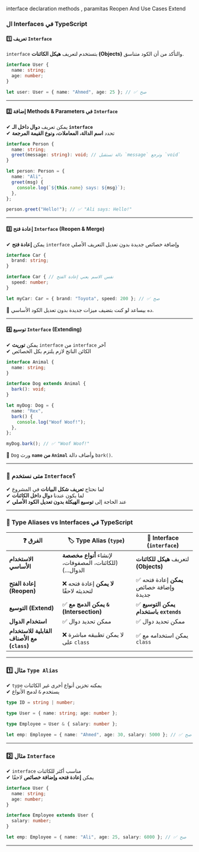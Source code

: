 
interface declaration
methods ,   paramitas
Reopen And Use Cases
Extend

### ال **Interfaces في TypeScript**

#### 1️⃣ **تعريف `Interface`**

`interface` بتستخدم لتعريف **هيكل الكائنات (Objects)** والتأكد من أن الكود متناسق.

```typescript
interface User {
  name: string;
  age: number;
}

let user: User = { name: "Ahmed", age: 25 }; // ✅ صح
```

---

#### 2️⃣ **إضافة Methods & Parameters في `Interface`**

✔ يمكن تعريف **دوال داخل الـ `interface`**  
✔ تحدد **اسم الدالة، المعاملات، ونوع القيمة المرجعة**

```typescript
interface Person {
  name: string;
  greet(message: string): void; // دالة تستقبل `message` وترجع `void`
}

let person: Person = {
  name: "Ali",
  greet(msg) {
    console.log(`${this.name} says: ${msg}`);
  },
};

person.greet("Hello!"); // ✅ "Ali says: Hello!"
```

---

#### 3️⃣ **إعادة فتح `Interface` (Reopen & Merge)**

✔ يمكن **إعادة فتح** `interface` وإضافة خصائص جديدة بدون تعديل التعريف الأصلي

```typescript
interface Car {
  brand: string;
}

interface Car { // نفس الاسم يعني إعادة الفتح
  speed: number;
}

let myCar: Car = { brand: "Toyota", speed: 200 }; // ✅ صح
```

🔹 ده بيساعد لو كنت بتضيف ميزات جديدة بدون تعديل الكود الأساسي.

---

#### 4️⃣ **توسيع `Interface` (Extending)**

✔ يمكن **توريث** `interface` من `interface` آخر  
✔ الكائن الناتج لازم يلتزم بكل الخصائص

```typescript
interface Animal {
  name: string;
}

interface Dog extends Animal {
  bark(): void;
}

let myDog: Dog = {
  name: "Rex",
  bark() {
    console.log("Woof Woof!");
  },
};

myDog.bark(); // ✅ "Woof Woof!"
```

🔹 `Dog` ورث **`name` من `Animal`** وأضاف دالة `bark()`.

---

### 🎯 **متى نستخدم `Interface`؟**

✔ لما نحتاج **تعريف شكل البيانات** في المشروع  
✔ لما يكون عندنا **دوال داخل الكائنات**  
✔ عند الحاجة إلى **توسيع الهيكلة بدون تعديل الكود الأصلي**

---
### 📌 **Type Aliases vs Interfaces في TypeScript**

|❓ **الفرق**|🏷 **Type Alias (`type`)**|📄 **Interface (`interface`)**|
|---|---|---|
|**الاستخدام الأساسي**|لإنشاء **أنواع مخصصة** (للكائنات، المصفوفات، الدوال...)|لتعريف **هيكل للكائنات (Objects)**|
|**إعادة الفتح (Reopen)**|❌ **لا يمكن** إعادة فتحه لتحديثه لاحقًا|✅ **يمكن** إعادة فتحه وإضافة خصائص جديدة|
|**التوسيع (Extend)**|✅ **يمكن الدمج مع `&` (Intersection)**|✅ **يمكن التوسيع باستخدام `extends`**|
|**استخدام الدوال**|✅ ممكن تحديد دوال|✅ ممكن تحديد دوال|
|**القابلية للاستخدام مع الأصناف (`class`)**|❌ لا يمكن تطبيقه مباشرة على `class`|✅ يمكن استخدامه مع `class`|

---

### 1️⃣ **مثال `Type Alias`**

✔ `type` يمكنه تخزين أنواع أخرى غير الكائنات  
✔ يستخدم `&` لدمج الأنواع

```typescript
type ID = string | number;

type User = { name: string; age: number };

type Employee = User & { salary: number };

let emp: Employee = { name: "Ahmed", age: 30, salary: 5000 }; // ✅ صح
```

---

### 2️⃣ **مثال `Interface`**

✔ `interface` مناسب أكثر للكائنات  
✔ يمكن **إعادة فتحه وإضافة خصائص** لاحقًا

```typescript
interface User {
  name: string;
  age: number;
}

interface Employee extends User {
  salary: number;
}

let emp: Employee = { name: "Ali", age: 25, salary: 6000 }; // ✅ صح
```

---

